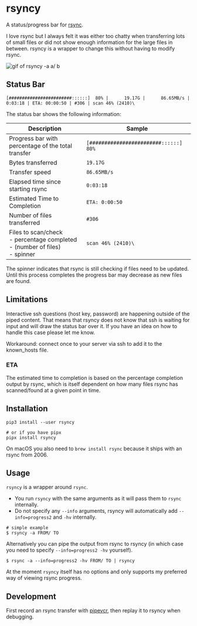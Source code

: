 
# rsyncy

A status/progress bar for [rsync](https://github.com/WayneD/rsync).

I love rsync but I always felt it was either too chatty when transferring lots of small files or did not show enough information for the large files in between. rsyncy is a wrapper to change this without having to modify rsync.

![gif of rsyncy -a a/ b](https://raw.githubusercontent.com/laktak/rsyncy/readme/readme/demo-y.gif "rsyncy -a a/ b")

## Status Bar

```
[########################::::::]  80% |      19.17G |      86.65MB/s | 0:03:18 | ETA: 00:00:50 | #306 | scan 46% (2410)\
```

The status bar shows the following information:

Description | Sample
--- | ---
Progress bar with percentage of the total transfer | `[########################::::::]  80%`
Bytes transferred | `19.17G`
Transfer speed | `86.65MB/s`
Elapsed time since starting rsync | `0:03:18`
Estimated Time to Completion | `ETA: 0:00:50`
Number of files transferred | `#306`
Files to scan/check<br>- percentage completed<br>- (number of files)<br>- spinner | `scan 46% (2410)\`

The spinner indicates that rsync is still checking if files need to be updated. Until this process completes the progress bar may decrease as new files are found.

## Limitations

Interactive ssh questions (host key, password) are happening outside of the piped content. That means that rsyncy does not know that ssh is waiting for input and will draw the status bar over it. If you have an idea on how to handle this case please let me know.

Workaround: connect once to your server via ssh to add it to the known_hosts file.

### ETA

The estimated time to completion is based on the percentage completion output by rsync, which is itself dependent on how many files rsync has scanned/found at a given point in time.

## Installation

```
pip3 install --user rsyncy

# or if you have pipx
pipx install rsyncy
```

On macOS you also need to `brew install rsync` because it ships with an rsync from 2006.

## Usage

`rsyncy` is a wrapper around `rsync`.

- You run `rsyncy` with the same arguments as it will pass them to `rsync` internally.
- Do not specify any `--info` arguments, rsyncy will automatically add `--info=progress2` and `-hv` internally.

```
# simple example
$ rsyncy -a FROM/ TO
```

Alternatively you can pipe the output from rsync to rsyncy (in which case you need to specify `--info=progress2 -hv` yourself).

```
$ rsync -a --info=progress2 -hv FROM/ TO | rsyncy
```

At the moment `rsyncy` itself has no options and only supports my preferred way of viewing rsync progress.

## Development

First record an rsync transfer with [pipevcr](https://github.com/laktak/pipevcr), then replay it to rsyncy when debugging.
